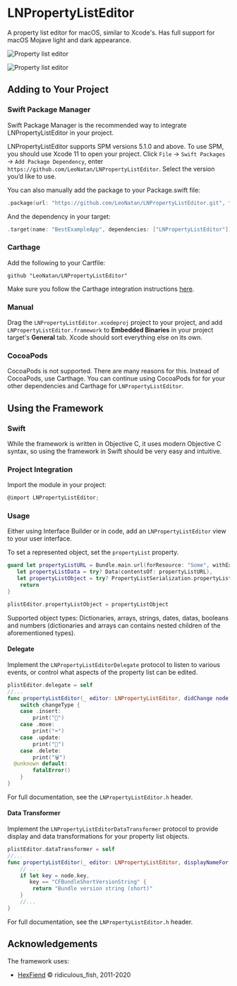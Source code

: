 # LNPropertyListEditor

A property list editor for macOS, similar to Xcode's. Has full support for macOS Mojave light and dark appearance.

![Property list editor](Supplements/Screenshot_1_Dark.png "Property list editor")

![Property list editor](Supplements/Screenshot_2_Dark.png "Property list editor")

## Adding to Your Project

### Swift Package Manager

Swift Package Manager is the recommended way to integrate LNPropertyListEditor in your project.

LNPropertyListEditor supports SPM versions 5.1.0 and above. To use SPM, you should use Xcode 11 to open your project. Click `File` -> `Swift Packages` -> `Add Package Dependency`, enter `https://github.com/LeoNatan/LNPropertyListEditor`. Select the version you’d like to use.

You can also manually add the package to your Package.swift file:

```swift
.package(url: "https://github.com/LeoNatan/LNPropertyListEditor.git", from: "1.0")
```

And the dependency in your target:

```swift
.target(name: "BestExampleApp", dependencies: ["LNPropertyListEditor"]),
```

### Carthage

Add the following to your Cartfile:

```github "LeoNatan/LNPropertyListEditor"```

Make sure you follow the Carthage integration instructions [here](https://github.com/Carthage/Carthage#if-youre-building-for-ios-tvos-or-watchos).

### Manual

Drag the `LNPropertyListEditor.xcodeproj` project to your project, and add `LNPropertyListEditor.framework` to **Embedded Binaries** in your project target's **General** tab. Xcode should sort everything else on its own.

### CocoaPods

CocoaPods is not supported. There are many reasons for this. Instead of CocoaPods, use Carthage. You can continue using CocoaPods for for your other dependencies and Carthage for `LNPropertyListEditor`.

## Using the Framework

### Swift

While the framework is written in Objective C, it uses modern Objective C syntax, so using the framework in Swift should be very easy and intuitive.

### Project Integration

Import the module in your project:

```objective-c
@import LNPropertyListEditor;
```

### Usage

Either using Interface Builder or in code, add an `LNPropertyListEditor` view to your user interface.

To set a represented object, set the `propertyList` property.

```swift
guard let propertyListURL = Bundle.main.url(forResource: "Some", withExtension: "plist"),
   let propertyListData = try? Data(contentsOf: propertyListURL),
   let propertyListObject = try? PropertyListSerialization.propertyList(from: propertyListData, options: [], format: nil) as? [String: AnyObject] else {
	return
}

plistEditor.propertyListObject = propertyListObject
```

Supported object types: Dictionaries, arrays, strings, dates, datas, booleans and numbers (dictionaries and arrays can contains nested children of the aforementioned types).

#### Delegate

Implement the `LNPropertyListEditorDelegate` protocol to listen to various events, or control what aspects of the property list can be edited.

```swift
plistEditor.delegate = self
//...
func propertyListEditor(_ editor: LNPropertyListEditor, didChange node: LNPropertyListNode, changeType: LNPropertyListNodeChangeType, previousKey: String?) {
	switch changeType {
	case .insert:
		print("🎉")
	case .move:
		print("➡️")
	case .update:
		print("🔄")
	case .delete:
		print("🗑")
  @unknown default:
		fatalError()
	}
}
```

For full documentation, see the `LNPropertyListEditor.h` header.

#### Data Transformer

Implement the `LNPropertyListEditorDataTransformer` protocol to provide display and data transformations for your property list objects.

```swift
plistEditor.dataTransformer = self
//...
func propertyListEditor(_ editor: LNPropertyListEditor, displayNameFor node: LNPropertyListNode) -> String? {
	// ...
	if let key = node.key,
	   key == "CFBundleShortVersionString" {
		return "Bundle version string (short)"
	}
	//...
}
```

For full documentation, see the `LNPropertyListEditor.h` header.

## Acknowledgements

The framework uses:

* [HexFiend](https://github.com/HexFiend/HexFiend) © ridiculous_fish, 2011-2020

